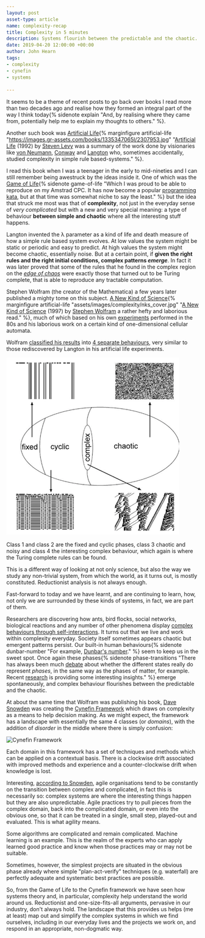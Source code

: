 ```yaml
---
layout: post
asset-type: article
name: complexity-recap
title: Complexity in 5 minutes
description: Systems flourish between the predictable and the chaotic.
date: 2019-04-20 12:00:00 +00:00
author: John Hearn
tags:
- complexity
- cynefin
- systems

---
```


It seems to be a theme of recent posts to go back over books I read more than two decades ago and realise how they formed an integral part of the way I think today{% sidenote explain "And, by realising where they came from, potentially help me to explain my thoughts to others." %}. 

Another such book was [Artificial Life](https://www.goodreads.com/book/show/2307953.Artificial_Life){% marginfigure artificial-life "https://images.gr-assets.com/books/1335347065l/2307953.jpg" "[Artificial Life](https://www.goodreads.com/book/show/2307953.Artificial_Life) (1992) by [Steven Levy](https://www.goodreads.com/author/show/32131.Steven_Levy) was a summary of the work done by visionaries like [von Neumann](https://en.wikipedia.org/wiki/John_von_Neumann), [Conway](https://en.wikipedia.org/wiki/John_Horton_Conway) and [Langton](https://en.wikipedia.org/wiki/Christopher_Langton) who, sometimes accidentally, studied complexity in simple rule based-systems." %}. 

I read this book when I was a teenager in the early to mid-nineties and I can still remember being awestruck by the ideas inside it. One of which was the [Game of Life](https://en.wikipedia.org/wiki/Conway%27s_Game_of_Life){% sidenote game-of-life "Which I was proud to be able to reproduce on my Amstrad CPC. It has now become a popular [programming kata](http://codingdojo.org/kata/GameOfLife/), but at that time was somewhat niche to say the least." %} but the idea that struck me most was that of **complexity**, not just in the everyday sense of *very complicated* but with a new and very special meaning: a type of behaviour **between simple and chaotic** where all the interesting stuff happens. 

Langton invented the λ parameter as a kind of life and death measure of how a simple rule based system evolves. At low values the system might be static or periodic and easy to predict. At high values the system might become chaotic, essentially noise. But at a certain point, if **given the right rules and the right initial conditions, complex patterns *emerge***. In fact it was later proved that some of the rules that he found in the complex region on the [*edge of chaos*](https://en.wikipedia.org/wiki/Edge_of_chaos) were exactly those that turned out to be Turing complete, that is able to reproduce any tractable computation.

Stephen Wolfram (the creator of the Mathematica) a few years later published a mighty tome on this subject. [A New Kind of Science](https://en.wikipedia.org/wiki/A_New_Kind_of_Science){% marginfigure artificial-life "assets/images/complexity/nks_cover.jpg" "[A New Kind of Science](https://www.goodreads.com/book/show/238558.A_New_Kind_of_Science) (1997) by [Stephen Wolfram](https://www.goodreads.com/author/show/139599.Stephen_Wolfram) a rather hefty and laborious read." %}, much of which based on his own [experiments](https://www.stephenwolfram.com/publications/academic/universality-complexity-cellular-automata.pdf) performed in the 80s and his laborious work on a certain kind of one-dimensional cellular automata. 

Wolfram [classified his results](https://en.wikipedia.org/wiki/Cellular_automaton#Classification) into [4 separate behaviours](https://www.wolframscience.com/nks/p231--four-classes-of-behavior/), very similar to those rediscovered by Langton in his artificial life experiments.

![Classes of Cellular automa](/assets/images/complexity/langton_lambda2.png)

Class 1 and class 2 are the fixed and cyclic phases, class 3 chaotic and noisy and class 4 the interesting complex behaviour, which again is where the Turing complete rules can be found.

This is a different way of looking at not only science, but also the way we study any non-trivial system, from which the world, as it turns out, is mostly constituted. Reductionist analysis is not always enough.

Fast-forward to today and we have learnt, and are continuing to learn, how, not only we are surrounded by these kinds of systems, in fact, we are part of them. 

Researchers are discovering how ants, bird flocks, social networks, biological reactions and any number of other phenomena display [complex behaviours through self-interactions](https://www.quantamagazine.org/emergence-how-complex-wholes-emerge-from-simple-parts-20181220/). It turns out that we live and work within complexity everyday. Society itself sometimes appears chaotic but emergent patterns persist. Our built-in human behaviours{% sidenote dunbar-number "For example, [Dunbar's number](https://en.wikipedia.org/wiki/Dunbar%27s_number)." %} seem to keep us in the sweet spot. Once again these phases{% sidenote phase-transitions "There has always been much [debate](https://arxiv.org/pdf/adap-org/9303003.pdf) about whether the different states really do represent *phases*, in the same way as the phases of matter, for example. Recent [research](https://www.quantamagazine.org/beyond-the-bell-curve-a-new-universal-law-20141015/) is providing some interesting insights." %} emerge spontaneously, and complex behaviour flourishes between the predictable and the chaotic.

At about the same time that Wolfram was publishing his book, [Dave Snowden](https://cognitive-edge.com/our-people/dave-snowden/) was creating the [Cynefin Framework](https://cognitive-edge.com/videos/cynefin-framework-introduction/) which draws on complexity as a means to help decision making. As we might expect, the framework has a landscape with essentially the same 4 classes (or *domains*), with the addition of *disorder* in the middle where there is simply confusion:

![Cynefin Framework](https://upload.wikimedia.org/wikipedia/commons/1/15/Cynefin_as_of_1st_June_2014.png)

Each domain in this framework has a set of techniques and methods which can be applied on a contextual basis. There is a clockwise drift associated with improved methods and experience and a counter-clockwise drift when knowledge is lost.

Interesting, [according to Snowden](https://www.youtube.com/watch?v=l4-vpegxYPg), agile organisations tend to be constantly on the transition between complex and complicated, in fact this is necessarily so: complex systems are where the interesting things happen but they are also unpredictable. Agile practices try to pull pieces from the complex domain, back into the complicated domain, or even into the obvious one, so that it can be treated in a single, small step, played-out and evaluated. This is what agility means.

Some algorithms are complicated and remain complicated. Machine learning is an example. This is the realm of the experts who can apply learned good practice and know when those practices may or may not be suitable.

Sometimes, however, the simplest projects are situated in the obvious phase already where simple "plan-act-verify" techniques (e.g. waterfall) are perfectly adequate and systematic best practices are possible.

So, from the Game of Life to the Cynefin framework we have seen how systems theory and, in particular, complexity help understand the world around us. Reductionist and one-size-fits-all arguments, pervasive in our industry, don't always hold. The landscape that this provides us helps (me at least) map out and simplify the complex systems in which we find ourselves, including in our everyday lives and the projects we work on, and respond in an appropriate, non-dogmatic way.
